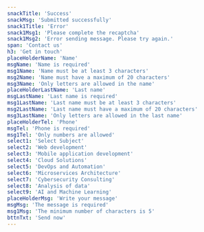 ```yaml
---
snackTitle: 'Success'
snackMsg: 'Submitted successfully'
snack1Title: 'Error'
snack1Msg1: 'Please complete the recaptcha'
snack1Msg2: 'Error sending message. Please try again.'
span: 'Contact us'
h3: 'Get in touch'
placeHolderName: 'Name'
msgName: 'Name is required'
msg1Name: 'Name must be at least 3 characters'
msg2Name: 'Name must have a maximum of 20 characters'
msg3Name: 'Only letters are allowed in the name'
placeHolderLastName: 'Last name'
msgLastName: 'Last name is required'
msg1LastName: 'Last name must be at least 3 characters'
msg2LastName: 'Last name must have a maximum of 20 characters'
msg3LastName: 'Only letters are allowed in the last name'
placeHolderTel: 'Phone'
msgTel: 'Phone is required'
msg1Tel: 'Only numbers are allowed'
select1: 'Select Subject'
select2: 'Web development'
select3: 'Mobile application development'
select4: 'Cloud Solutions'
select5: 'DevOps and Automation'
select6: 'Microservices Architecture'
select7: 'Cybersecurity Consulting'
select8: 'Analysis of data'
select9: 'AI and Machine Learning'
placeHolderMsg: 'Write your message'
msgMsg: 'The message is required'
msg1Msg: 'The minimum number of characters is 5'
bttnTxt: 'Send now'
---
```


